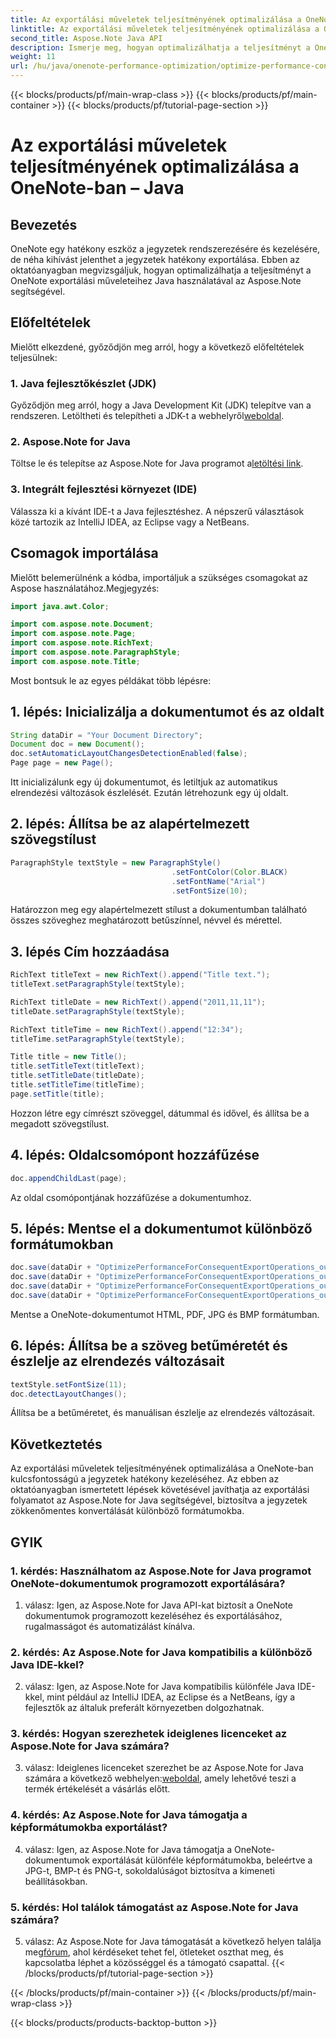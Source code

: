 ```yaml
---
title: Az exportálási műveletek teljesítményének optimalizálása a OneNote-ban – Java
linktitle: Az exportálási műveletek teljesítményének optimalizálása a OneNote-ban – Java
second_title: Aspose.Note Java API
description: Ismerje meg, hogyan optimalizálhatja a teljesítményt a OneNote exportálási műveleteihez az Aspose.Note for Java használatával. Lépésről lépésre útmutató a hatékony átalakításhoz.
weight: 11
url: /hu/java/onenote-performance-optimization/optimize-performance-consequent-export/
---
```


{{< blocks/products/pf/main-wrap-class >}}
{{< blocks/products/pf/main-container >}}
{{< blocks/products/pf/tutorial-page-section >}}

# Az exportálási műveletek teljesítményének optimalizálása a OneNote-ban – Java

## Bevezetés

OneNote egy hatékony eszköz a jegyzetek rendszerezésére és kezelésére, de néha kihívást jelenthet a jegyzetek hatékony exportálása. Ebben az oktatóanyagban megvizsgáljuk, hogyan optimalizálhatja a teljesítményt a OneNote exportálási műveleteihez Java használatával az Aspose.Note segítségével.

## Előfeltételek

Mielőtt elkezdené, győződjön meg arról, hogy a következő előfeltételek teljesülnek:

### 1. Java fejlesztőkészlet (JDK)
 Győződjön meg arról, hogy a Java Development Kit (JDK) telepítve van a rendszeren. Letöltheti és telepítheti a JDK-t a webhelyről[weboldal](https://www.oracle.com/java/technologies/javase-jdk11-downloads.html).

### 2. Aspose.Note for Java
 Töltse le és telepítse az Aspose.Note for Java programot a[letöltési link](https://releases.aspose.com/note/java/).

### 3. Integrált fejlesztési környezet (IDE)
Válassza ki a kívánt IDE-t a Java fejlesztéshez. A népszerű választások közé tartozik az IntelliJ IDEA, az Eclipse vagy a NetBeans.

## Csomagok importálása

Mielőtt belemerülnénk a kódba, importáljuk a szükséges csomagokat az Aspose használatához.Megjegyzés:

```java
import java.awt.Color;

import com.aspose.note.Document;
import com.aspose.note.Page;
import com.aspose.note.RichText;
import com.aspose.note.ParagraphStyle;
import com.aspose.note.Title;
```

Most bontsuk le az egyes példákat több lépésre:

## 1. lépés: Inicializálja a dokumentumot és az oldalt

```java
String dataDir = "Your Document Directory";
Document doc = new Document();
doc.setAutomaticLayoutChangesDetectionEnabled(false);
Page page = new Page();
```

Itt inicializálunk egy új dokumentumot, és letiltjuk az automatikus elrendezési változások észlelését. Ezután létrehozunk egy új oldalt.

## 2. lépés: Állítsa be az alapértelmezett szövegstílust

```java
ParagraphStyle textStyle = new ParagraphStyle()
                                    .setFontColor(Color.BLACK)
                                    .setFontName("Arial")
                                    .setFontSize(10);
```

Határozzon meg egy alapértelmezett stílust a dokumentumban található összes szöveghez meghatározott betűszínnel, névvel és mérettel.

## 3. lépés Cím hozzáadása

```java
RichText titleText = new RichText().append("Title text.");
titleText.setParagraphStyle(textStyle);

RichText titleDate = new RichText().append("2011,11,11");
titleDate.setParagraphStyle(textStyle);

RichText titleTime = new RichText().append("12:34");
titleTime.setParagraphStyle(textStyle);

Title title = new Title();
title.setTitleText(titleText);
title.setTitleDate(titleDate);
title.setTitleTime(titleTime);
page.setTitle(title);
```

Hozzon létre egy címrészt szöveggel, dátummal és idővel, és állítsa be a megadott szövegstílust.

## 4. lépés: Oldalcsomópont hozzáfűzése

```java
doc.appendChildLast(page);
```

Az oldal csomópontjának hozzáfűzése a dokumentumhoz.

## 5. lépés: Mentse el a dokumentumot különböző formátumokban

```java
doc.save(dataDir + "OptimizePerformanceForConsequentExportOperations_out.html");
doc.save(dataDir + "OptimizePerformanceForConsequentExportOperations_out.pdf");
doc.save(dataDir + "OptimizePerformanceForConsequentExportOperations_out.jpg");
doc.save(dataDir + "OptimizePerformanceForConsequentExportOperations_out.bmp");
```

Mentse a OneNote-dokumentumot HTML, PDF, JPG és BMP formátumban.

## 6. lépés: Állítsa be a szöveg betűméretét és észlelje az elrendezés változásait

```java
textStyle.setFontSize(11);
doc.detectLayoutChanges();
```

Állítsa be a betűméretet, és manuálisan észlelje az elrendezés változásait.

## Következtetés

Az exportálási műveletek teljesítményének optimalizálása a OneNote-ban kulcsfontosságú a jegyzetek hatékony kezeléséhez. Az ebben az oktatóanyagban ismertetett lépések követésével javíthatja az exportálási folyamatot az Aspose.Note for Java segítségével, biztosítva a jegyzetek zökkenőmentes konvertálását különböző formátumokba.

## GYIK

### 1. kérdés: Használhatom az Aspose.Note for Java programot OneNote-dokumentumok programozott exportálására?

1. válasz: Igen, az Aspose.Note for Java API-kat biztosít a OneNote dokumentumok programozott kezeléséhez és exportálásához, rugalmasságot és automatizálást kínálva.

### 2. kérdés: Az Aspose.Note for Java kompatibilis a különböző Java IDE-kkel?

2. válasz: Igen, az Aspose.Note for Java kompatibilis különféle Java IDE-kkel, mint például az IntelliJ IDEA, az Eclipse és a NetBeans, így a fejlesztők az általuk preferált környezetben dolgozhatnak.

### 3. kérdés: Hogyan szerezhetek ideiglenes licenceket az Aspose.Note for Java számára?

 3. válasz: Ideiglenes licenceket szerezhet be az Aspose.Note for Java számára a következő webhelyen:[weboldal](https://purchase.aspose.com/temporary-license/), amely lehetővé teszi a termék értékelését a vásárlás előtt.

### 4. kérdés: Az Aspose.Note for Java támogatja a képformátumokba exportálást?

4. válasz: Igen, az Aspose.Note for Java támogatja a OneNote-dokumentumok exportálását különféle képformátumokba, beleértve a JPG-t, BMP-t és PNG-t, sokoldalúságot biztosítva a kimeneti beállításokban.

### 5. kérdés: Hol találok támogatást az Aspose.Note for Java számára?

 5. válasz: Az Aspose.Note for Java támogatását a következő helyen találja meg[fórum](https://forum.aspose.com/c/note/28), ahol kérdéseket tehet fel, ötleteket oszthat meg, és kapcsolatba léphet a közösséggel és a támogató csapattal.
{{< /blocks/products/pf/tutorial-page-section >}}

{{< /blocks/products/pf/main-container >}}
{{< /blocks/products/pf/main-wrap-class >}}

{{< blocks/products/products-backtop-button >}}
